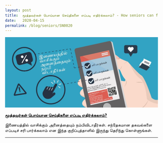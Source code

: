 ```yaml
---
layout: post
title:  மூத்தவர்கள் பொய்யான செய்திகளை எப்படி எதிர்க்கலாம்? - How seniors can fight fake news (Tamil)
date:   2020-04-15
permalink: /blog/seniors/SN0020
---
```


![](../../../images/seniors-fake-news-tamil.JPG)



[**மூத்தவர்கள் பொய்யான செய்திகளை எப்படி எதிர்க்கலாம்?**](/infographic/Infographic1_Dont-trust-everything-you-read-online_Tamil_FA.pdf)

இணையத்தில் வாசிக்கும் அனைத்தையும் நம்பிவிடாதீர்கள்.   சந்தேகமான தகவல்களை எப்படிச் சரி பார்க்கலாம் என இந்த குறிப்புத்தாளில் இருந்து தெரிந்து கொள்ளுங்கள். 



<hr>

